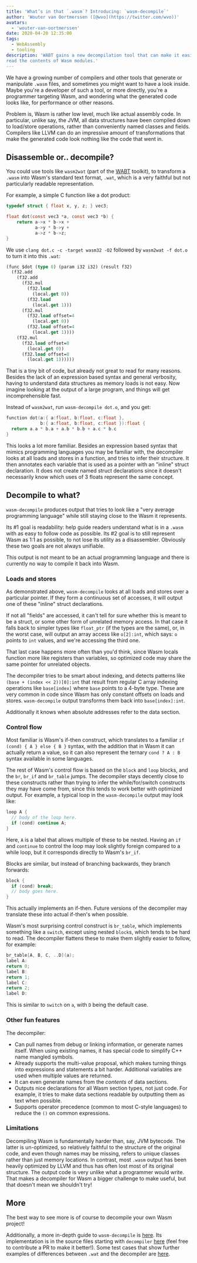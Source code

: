 ```yaml
---
title: 'What’s in that `.wasm`? Introducing: `wasm-decompile`'
author: 'Wouter van Oortmerssen ([@wvo](https://twitter.com/wvo))'
avatars:
  - 'wouter-van-oortmerssen'
date: 2020-04-20 12:35:00
tags:
  - WebAssembly
  - tooling
description: 'WABT gains a new decompilation tool that can make it easier to
read the contents of Wasm modules.'
---
```

We have a growing number of compilers and other tools that generate or manipulate `.wasm` files, and sometimes you might want to have a look inside. Maybe you're a developer of such a tool, or more directly, you're a programmer targeting Wasm, and wondering what the generated code looks like, for performance or other reasons.

Problem is, Wasm is rather low level, much like actual assembly code. In particular, unlike say, the JVM, all data structures have been compiled down to load/store operations, rather than conveniently named classes and fields. Compilers like LLVM can do an impressive amount of transformations that make the generated code look nothing like the code that went in.

## Disassemble or.. decompile?

You could use tools like `wasm2wat` (part of the [WABT](https://github.com/WebAssembly/wabt) toolkit), to transform a `.wasm` into Wasm's standard text format, `.wat`, which is a very faithful but not particularly readable representation.

For example, a simple C function like a dot product:

```c
typedef struct { float x, y, z; } vec3;

float dot(const vec3 *a, const vec3 *b) {
    return a->x * b->x +
           a->y * b->y +
           a->z * b->z;
}
```

We use `clang dot.c -c -target wasm32 -O2` followed by `wasm2wat -f dot.o` to turn it into this `.wat`:

```lisp
(func $dot (type 0) (param i32 i32) (result f32)
  (f32.add
    (f32.add
      (f32.mul
        (f32.load
          (local.get 0))
        (f32.load
          (local.get 1)))
      (f32.mul
        (f32.load offset=4
          (local.get 0))
        (f32.load offset=4
          (local.get 1))))
    (f32.mul
      (f32.load offset=8
        (local.get 0))
      (f32.load offset=8
        (local.get 1))))))
```

That is a tiny bit of code, but already not great to read for many reasons. Besides the lack of an expression based syntax and general verbosity, having to understand data structures as memory loads is not easy. Now imagine looking at the output of a large program, and things will get incomprehensible fast.

Instead of `wasm2wat`, run `wasm-decompile dot.o`, and you get:

```c
function dot(a:{ a:float, b:float, c:float },
             b:{ a:float, b:float, c:float }):float {
  return a.a * b.a + a.b * b.b + a.c * b.c
}
```

This looks a lot more familiar. Besides an expression based syntax that mimics programming languages you may be familiar with, the decompiler looks at all loads and stores in a function, and tries to infer their structure. It then annotates each variable that is used as a pointer with an "inline" struct declaration. It does not create named struct declarations since it doesn't necessarily know which uses of 3 floats represent the same concept.

## Decompile to what?

`wasm-decompile` produces output that tries to look like a "very average programming language" while still staying close to the Wasm it represents.

Its #1 goal is readability: help guide readers understand what is in a `.wasm` with as easy to follow code as possible. Its #2 goal
is to still represent Wasm as 1:1 as possible, to not lose its utility as a disassembler. Obviously these two goals are not always unifiable.

This output is not meant to be an actual programming language and there is currently no way to compile it back into Wasm.

### Loads and stores

As demonstrated above, `wasm-decompile` looks at all loads and stores over a particular pointer. If they form a continuous set of accesses, it will output one of these "inline" struct declarations.

If not all "fields" are accessed, it can't tell for sure whether this is meant to be a struct, or some other form of unrelated memory access. In that case it falls back to simpler types like `float_ptr` (if the types are the same), or, in the worst case, will output an array access like `o[2]:int`, which says: `o` points to `int` values, and we're accessing the third one.

That last case happens more often than you'd think, since Wasm locals function more like registers than variables, so optimized code may share the same pointer for unrelated objects.

The decompiler tries to be smart about indexing, and detects patterns like `(base + (index << 2))[0]:int` that result from regular C array indexing operations like `base[index]` where `base` points to a 4-byte type. These are very common in code since Wasm has only constant offsets on loads and stores. `wasm-decompile` output transforms them back into `base[index]:int`.

Additionally it knows when absolute addresses refer to the data section.

### Control flow

Most familiar is Wasm's if-then construct, which translates to a familiar `if (cond) { A } else { B }` syntax, with the addition that in Wasm it can actually return a value, so it can also represent the ternary `cond ? A : B` syntax available in some languages.

The rest of Wasm's control flow is based on the `block` and `loop` blocks, and the `br`, `br_if` and `br_table` jumps. The decompiler stays decently close to these constructs rather than trying to infer the while/for/switch constructs they may have come from, since this tends to work better with optimized output. For example, a typical loop in the `wasm-decompile` output may look like:

```c
loop A {
  // body of the loop here.
  if (cond) continue A;
}
```

Here, `A` is a label that allows multiple of these to be nested. Having an `if` and `continue` to control the loop may look slightly foreign compared to a while loop, but it corresponds directly to Wasm's `br_if`.

Blocks are similar, but instead of branching backwards, they branch forwards:

```c
block {
  if (cond) break;
  // body goes here.
}
```

This actually implements an if-then. Future versions of the decompiler may translate these into actual if-then's when possible.

Wasm's most surprising control construct is `br_table`, which implements something like a `switch`, except using nested `block`s, which tends to be hard to read. The decompiler flattens these to make them slightly
easier to follow, for example:

```c
br_table[A, B, C, ..D](a);
label A:
return 0;
label B:
return 1;
label C:
return 2;
label D:
```

This is similar to `switch` on `a`, with `D` being the default case.

### Other fun features

The decompiler:

- Can pull names from debug or linking information, or generate names itself. When using existing names, it has special code to simplify C++ name mangled symbols.
- Already supports the multi-value proposal, which makes turning things into expressions and statements a bit harder. Additional variables are used when multiple values are returned.
- It can even generate names from the _contents_ of data sections.
- Outputs nice declarations for all Wasm section types, not just code. For example, it tries to make data sections readable by outputting them as text when possible.
- Supports operator precedence (common to most C-style languages) to reduce the `()` on common expressions.

### Limitations

Decompiling Wasm is fundamentally harder than, say, JVM bytecode. The latter is un-optimized, so relatively faithful to the structure of the original code, and even though names may be missing, refers to unique classes rather than just memory locations. In contrast, most `.wasm` output has been heavily optimized by LLVM and thus has often lost most of its original structure. The output code is very unlike what a programmer would write. That makes a decompiler for Wasm a bigger challenge to make useful, but that doesn't mean we shouldn't try!

## More

The best way to see more is of course to decompile your own Wasm project!

Additionally, a more in-depth guide to `wasm-decompile` is [here](https://github.com/WebAssembly/wabt/blob/master/docs/decompiler.md). Its implementation is in the source files starting with `decompiler` [here](https://github.com/WebAssembly/wabt/tree/master/src) (feel free to contribute a PR to make it better!). Some test cases that show further examples of differences between `.wat` and the decompiler are [here](https://github.com/WebAssembly/wabt/tree/master/test/decompile).
